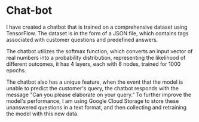 # Chat-bot

I have created a chatbot that is trained on a comprehensive dataset using TensorFlow. The dataset is in the form of a JSON file, which contains tags associated with customer questions and predefined answers.

The chatbot utilizes the softmax function, which converts an input vector of real numbers into a probability distribution, representing the likelihood of different outcomes, it has 4 layers, each with 8 nodes, trained for 1000 epochs. 

The chatbot also has a unique feature, when the event that the model is unable to predict the customer's query, the chatbot responds with the message "Can you please elaborate on your query." To further improve the model's performance, I am using Google Cloud Storage to store these unanswered questions in a text format, and then collecting and retraining the model with this new data.
